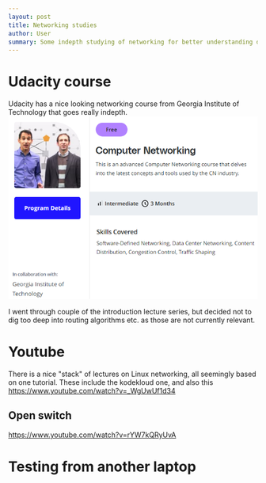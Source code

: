 ```yaml
---
layout: post
title: Networking studies
author: User
summary: Some indepth studying of networking for better understanding docker/k8s
---
```


# Udacity course
Udacity has a nice looking networking course from Georgia Institute of Technology that goes really indepth. 
![](../assets/images/2022-04-20-Networking/2022-04-20-11-09-11.png)

I went through couple of the introduction lecture series, but decided not to dig too deep into routing algorithms etc. as those are not currently relevant.

# Youtube
There is a nice "stack" of lectures on Linux networking, all seemingly based on one tutorial. These include the kodekloud one, and also this <https://www.youtube.com/watch?v=_WgUwUf1d34>

## Open switch
<https://www.youtube.com/watch?v=rYW7kQRyUvA>

# Testing from another laptop